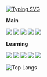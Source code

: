 [![Typing SVG](https://readme-typing-svg.demolab.com?font=Alkatra&weight=500&size=45&duration=5000&pause=10000&color=F7C732FF&random=true&center=false&vCenter=false&multiline=true&repeat=true&width=1000&height=100&lines=KoorunG's+Github)](https://git.io/typing-svg)


**Main**

<img src="https://img.shields.io/badge/Java-2F2625?style=flat&logo=CoffeeScript&logoColor=white"/> <img src="https://img.shields.io/badge/Kotlin-7F52FF?style=flat&logo=Kotlin&logoColor=white"/> <img src="https://img.shields.io/badge/JavaScript-F7DF1E?style=flat&logo=JavaScript&logoColor=black"/> <img src="https://img.shields.io/badge/Springboot-6DB33F?style=flat&logo=Spring+Boot&logoColor=white"/> <img src="https://img.shields.io/badge/Oracle-F80000?style=flat&logo=Oracle&logoColor=white"/>

**Learning**

<img src="https://img.shields.io/badge/TypeScript-3178C6?style=flat&logo=TypeScript&logoColor=white"/> <img src="https://img.shields.io/badge/Python-FFDD00?style=flat&logo=Python&logoColor=black"/> <img src="https://img.shields.io/badge/Postgresql-4169E1?style=flat&logo=PostgreSQL&logoColor=white"/> <img src="https://img.shields.io/badge/Linux-FCC624?style=flat&logo=Linux&logoColor=black"/> <img src="https://img.shields.io/badge/aws-232F3E?style=flat&logo=Amazon+AWS&logoColor=white"/>

![Top Langs](https://github-readme-stats.vercel.app/api/top-langs/?username=KoorunG&layout=compact&theme=dracula)
